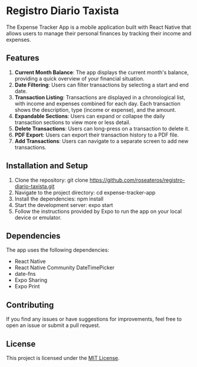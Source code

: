 # Registro Diario Taxista

The Expense Tracker App is a mobile application built with React Native that allows users to manage their personal finances by tracking their income and expenses.

## Features

1. **Current Month Balance**: The app displays the current month's balance, providing a quick overview of your financial situation.
2. **Date Filtering**: Users can filter transactions by selecting a start and end date.
3. **Transaction Listing**: Transactions are displayed in a chronological list, with income and expenses combined for each day. Each transaction shows the description, type (income or expense), and the amount.
4. **Expandable Sections**: Users can expand or collapse the daily transaction sections to view more or less detail.
5. **Delete Transactions**: Users can long-press on a transaction to delete it.
6. **PDF Export**: Users can export their transaction history to a PDF file.
7. **Add Transactions**: Users can navigate to a separate screen to add new transactions.

## Installation and Setup

1. Clone the repository:
git clone https://github.com/roseateros/registro-diario-taxista.git
2. Navigate to the project directory:
cd expense-tracker-app
3. Install the dependencies:
npm install
4. Start the development server:
expo start
5. Follow the instructions provided by Expo to run the app on your local device or emulator.

## Dependencies

The app uses the following dependencies:

- React Native
- React Native Community DateTimePicker
- date-fns
- Expo Sharing
- Expo Print

## Contributing

If you find any issues or have suggestions for improvements, feel free to open an issue or submit a pull request.

## License

This project is licensed under the [MIT License](LICENSE).
